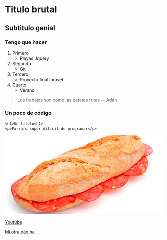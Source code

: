 # Titulo brutal
## Subtitulo genial

### Tengo que hacer
1. Primero
    - Playas Jquery
2. Segundo
    - Git
3. Tercero 
    - Proyecto final laravel
4. Cuarto
    - Verano

> Los trabajos son como las patatas fritas 
-- Adán

### Un poco de código
~~~
<h1>Un título<h1>
<p>Parrafo super difícil de programar</p>
~~~

![Typical spanish bocadillo de chorizo](bocata.jpeg)

[Youtube][Vamos a youtube]

[Vamos a youtube]: https://youtu.be/dQw4w9WgXcQ

[Mi otra página][Pagina 2]

[Pagina 2]: (referencias.md)